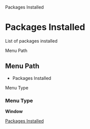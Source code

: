 
Packages Installed
# Packages Installed


List of packages installed

Menu Path
## Menu Path



- Packages Installed

Menu Type
### Menu Type

**Window**


[Packages Installed](functional-guide/window/window-packages-installed.md)